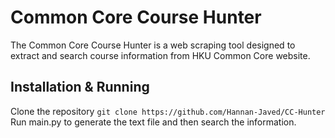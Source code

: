 # Common Core Course Hunter
The Common Core Course Hunter is a web scraping tool designed to extract and search course information from HKU Common Core website. 

## Installation & Running
Clone the repository
```git clone https://github.com/Hannan-Javed/CC-Hunter```
Run main.py to generate the text file and then search the information.
